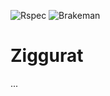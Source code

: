 ![Rspec](https://github.com/lrnzgll/ziggurat-api/actions/workflows/rspec.yml/badge.svg)
![Brakeman](https://github.com/lrnzgll/ziggurat-api/actions/workflows/brakeman.yml/badge.svg)

# Ziggurat

...
